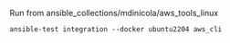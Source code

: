 Run from ansible_collections/mdinicola/aws_tools_linux

````
ansible-test integration --docker ubuntu2204 aws_cli
````